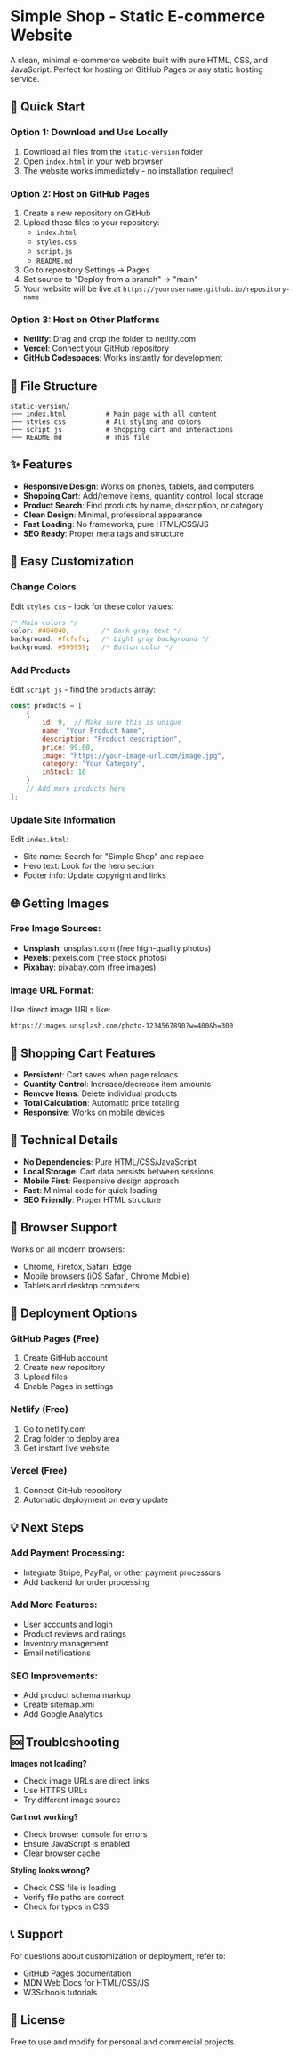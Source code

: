 # Simple Shop - Static E-commerce Website

A clean, minimal e-commerce website built with pure HTML, CSS, and JavaScript. Perfect for hosting on GitHub Pages or any static hosting service.

## 🚀 Quick Start

### Option 1: Download and Use Locally
1. Download all files from the `static-version` folder
2. Open `index.html` in your web browser
3. The website works immediately - no installation required!

### Option 2: Host on GitHub Pages
1. Create a new repository on GitHub
2. Upload these files to your repository:
   - `index.html`
   - `styles.css` 
   - `script.js`
   - `README.md`
3. Go to repository Settings → Pages
4. Set source to "Deploy from a branch" → "main"
5. Your website will be live at `https://yourusername.github.io/repository-name`

### Option 3: Host on Other Platforms
- **Netlify**: Drag and drop the folder to netlify.com
- **Vercel**: Connect your GitHub repository
- **GitHub Codespaces**: Works instantly for development

## 📁 File Structure

```
static-version/
├── index.html          # Main page with all content
├── styles.css          # All styling and colors
├── script.js           # Shopping cart and interactions
└── README.md           # This file
```

## ✨ Features

- **Responsive Design**: Works on phones, tablets, and computers
- **Shopping Cart**: Add/remove items, quantity control, local storage
- **Product Search**: Find products by name, description, or category
- **Clean Design**: Minimal, professional appearance
- **Fast Loading**: No frameworks, pure HTML/CSS/JS
- **SEO Ready**: Proper meta tags and structure

## 🎨 Easy Customization

### Change Colors
Edit `styles.css` - look for these color values:
```css
/* Main colors */
color: #404040;        /* Dark gray text */
background: #fcfcfc;   /* Light gray background */
background: #595959;   /* Button color */
```

### Add Products
Edit `script.js` - find the `products` array:
```javascript
const products = [
    {
        id: 9,  // Make sure this is unique
        name: "Your Product Name",
        description: "Product description",
        price: 99.00,
        image: "https://your-image-url.com/image.jpg",
        category: "Your Category",
        inStock: 10
    }
    // Add more products here
];
```

### Update Site Information
Edit `index.html`:
- Site name: Search for "Simple Shop" and replace
- Hero text: Look for the hero section
- Footer info: Update copyright and links

## 🌐 Getting Images

### Free Image Sources:
- **Unsplash**: unsplash.com (free high-quality photos)
- **Pexels**: pexels.com (free stock photos)
- **Pixabay**: pixabay.com (free images)

### Image URL Format:
Use direct image URLs like:
```
https://images.unsplash.com/photo-1234567890?w=400&h=300
```

## 🛒 Shopping Cart Features

- **Persistent**: Cart saves when page reloads
- **Quantity Control**: Increase/decrease item amounts
- **Remove Items**: Delete individual products
- **Total Calculation**: Automatic price totaling
- **Responsive**: Works on mobile devices

## 🔧 Technical Details

- **No Dependencies**: Pure HTML/CSS/JavaScript
- **Local Storage**: Cart data persists between sessions
- **Mobile First**: Responsive design approach
- **Fast**: Minimal code for quick loading
- **SEO Friendly**: Proper HTML structure

## 📱 Browser Support

Works on all modern browsers:
- Chrome, Firefox, Safari, Edge
- Mobile browsers (iOS Safari, Chrome Mobile)
- Tablets and desktop computers

## 🚀 Deployment Options

### GitHub Pages (Free)
1. Create GitHub account
2. Create new repository
3. Upload files
4. Enable Pages in settings

### Netlify (Free)
1. Go to netlify.com
2. Drag folder to deploy area
3. Get instant live website

### Vercel (Free)
1. Connect GitHub repository
2. Automatic deployment on every update

## 💡 Next Steps

### Add Payment Processing:
- Integrate Stripe, PayPal, or other payment processors
- Add backend for order processing

### Add More Features:
- User accounts and login
- Product reviews and ratings
- Inventory management
- Email notifications

### SEO Improvements:
- Add product schema markup
- Create sitemap.xml
- Add Google Analytics

## 🆘 Troubleshooting

**Images not loading?**
- Check image URLs are direct links
- Use HTTPS URLs
- Try different image source

**Cart not working?**
- Check browser console for errors
- Ensure JavaScript is enabled
- Clear browser cache

**Styling looks wrong?**
- Check CSS file is loading
- Verify file paths are correct
- Check for typos in CSS

## 📞 Support

For questions about customization or deployment, refer to:
- GitHub Pages documentation
- MDN Web Docs for HTML/CSS/JS
- W3Schools tutorials

## 📄 License

Free to use and modify for personal and commercial projects.